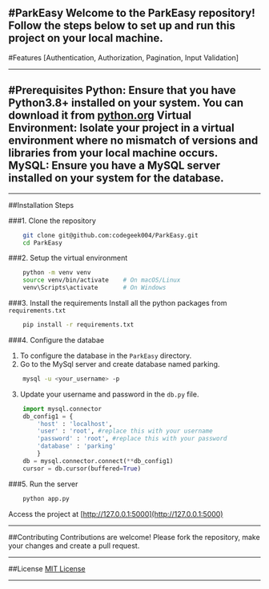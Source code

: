 #ParkEasy
Welcome to the **ParkEasy** repository! Follow the steps below to set up and run this project on your local machine.
---
#Features
[Authentication, Authorization, Pagination, Input Validation]

---
#Prerequisites
**Python**: Ensure that you have Python3.8+ installed on your system. You can download it from [python.org](https://www.python.org)
**Virtual Environment**: Isolate your project in a virtual environment where no mismatch of versions and libraries from your local machine occurs.
**MySQL**: Ensure you have a MySQL server installed on your system for the database.
---

---
##Installation Steps

###1. Clone the repository
```bash
    git clone git@github.com:codegeek004/ParkEasy.git
    cd ParkEasy
```

###2. Setup the virtual environment
```bash
    python -m venv venv
    source venv/bin/activate    # On macOS/Linux
    venv\Scripts\activate       # On Windows
```

###3. Install the requirements
Install all the python packages from `requirements.txt`
```bash
    pip install -r requirements.txt
```

###4. Configure the databae
1. To configure the database in the `ParkEasy` directory.
2. Go to the MySql server and create database named parking.
```bash
    mysql -u <your_username> -p
```
3. Update your username and password in the `db.py` file.
```python
    import mysql.connector
    db_config1 = {
        'host' : 'localhost',
        'user' : 'root', #replace this with your username
        'password' : 'root', #replace this with your password
        'database' : 'parking'
        }
    db = mysql.connector.connect(**db_config1)
    cursor = db.cursor(buffered=True)
```

###5. Run the server
```bash
    python app.py
```

Access the project at [http://127.0.0.1:5000](http://127.0.0.1:5000)

---

##Contributing
Contributions are welcome! Please fork the repository, make your changes and create a pull request.

---

##License
[MIT License](LICENSE)

---



